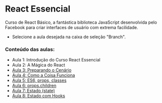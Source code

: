 # React Essencial

Curso de React Básico, a fantástica biblioteca JavaScript desenvolvida pelo Facebook para criar interfaces de usuário com extrema facilidade.

- Selecione a aula desejada na caixa de seleção "Branch".

### Conteúdo das aulas:

- Aula 1: Introdução do Curso React Essencial
- Aula 2: A Mágica do React
- [Aula 3: Preparando o Cenário](https://github.com/ja-gaeta/react_essencial/tree/aula-03)
- [Aula 4: Como a Coisa Funciona](https://github.com/ja-gaeta/react_essencial/tree/aula-04)
- [Aula 5: ES6, props, classes](https://github.com/ja-gaeta/react_essencial/tree/aula-05)
- [Aula 6: props.children](https://github.com/ja-gaeta/react_essencial/tree/aula-06)
- [Aula 7: Estado (state)](https://github.com/ja-gaeta/react_essencial/tree/aula-07)
- [Aula 8: Estado com Hooks](https://github.com/ja-gaeta/react_essencial/tree/aula-08)
